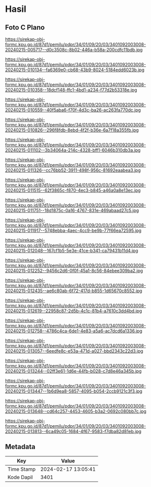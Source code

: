 # Hasil

## Foto C Plano

https://sirekap-obj-formc.kpu.go.id/87d1/pemilu/pdpr/34/01/09/20/03/3401092003008-20240215-005717--d0c3508c-8b02-446a-b58a-200cdfc11bdb.jpg

https://sirekap-obj-formc.kpu.go.id/87d1/pemilu/pdpr/34/01/09/20/03/3401092003008-20240215-010134--fa6369e0-cb68-43b9-8024-5184edd6023b.jpg

https://sirekap-obj-formc.kpu.go.id/87d1/pemilu/pdpr/34/01/09/20/03/3401092003008-20240215-010358--18dcf148-ffc1-4bd1-a234-f77d2b53318e.jpg

https://sirekap-obj-formc.kpu.go.id/87d1/pemilu/pdpr/34/01/09/20/03/3401092003008-20240215-010559--40f5aba6-f70f-4d3c-ba26-ac263fa770dc.jpg

https://sirekap-obj-formc.kpu.go.id/87d1/pemilu/pdpr/34/01/09/20/03/3401092003008-20240215-010826--296f8fdb-8ebd-4f2f-b36e-6a7f18a355fb.jpg

https://sirekap-obj-formc.kpu.go.id/87d1/pemilu/pdpr/34/01/09/20/03/3401092003008-20240215-011102--3b34064a-214c-4328-bff1-6046b310db3a.jpg

https://sirekap-obj-formc.kpu.go.id/87d1/pemilu/pdpr/34/01/09/20/03/3401092003008-20240215-011326--cc76bb52-3911-498f-956c-81692eaabea3.jpg

https://sirekap-obj-formc.kpu.go.id/87d1/pemilu/pdpr/34/01/09/20/03/3401092003008-20240215-011515--62f3865c-f870-4ec3-b845-a46a0a8e13ec.jpg

https://sirekap-obj-formc.kpu.go.id/87d1/pemilu/pdpr/34/01/09/20/03/3401092003008-20240215-011751--18d1875c-0a16-4767-831e-469abaad27c5.jpg

https://sirekap-obj-formc.kpu.go.id/87d1/pemilu/pdpr/34/01/09/20/03/3401092003008-20240215-011917--5748ebba-4aec-4cc9-be9b-77f66ea72595.jpg

https://sirekap-obj-formc.kpu.go.id/87d1/pemilu/pdpr/34/01/09/20/03/3401092003008-20240215-012048--167cf1b5-5e3e-41ce-b341-ca79431b11d4.jpg

https://sirekap-obj-formc.kpu.go.id/87d1/pemilu/pdpr/34/01/09/20/03/3401092003008-20240215-012252--9456c2d6-0f0f-45a1-8c56-84ebee309ba2.jpg

https://sirekap-obj-formc.kpu.go.id/87d1/pemilu/pdpr/34/01/09/20/03/3401092003008-20240215-012435--ae6c80ab-6f72-417d-b855-1d65670c8552.jpg

https://sirekap-obj-formc.kpu.go.id/87d1/pemilu/pdpr/34/01/09/20/03/3401092003008-20240215-012619--22958c87-2d5b-4c1c-81b4-a7610c3dd4bd.jpg

https://sirekap-obj-formc.kpu.go.id/87d1/pemilu/pdpr/34/01/09/20/03/3401092003008-20240215-012758--4786c4ca-6de1-4e83-a5a6-ac7dcd6a1336.jpg

https://sirekap-obj-formc.kpu.go.id/87d1/pemilu/pdpr/34/01/09/20/03/3401092003008-20240215-013057--6eedfe8c-e53a-471d-a027-bbd2343c22d3.jpg

https://sirekap-obj-formc.kpu.go.id/87d1/pemilu/pdpr/34/01/09/20/03/3401092003008-20240215-013244--02ff3e61-1d6e-44fb-b028-c7d8e46a345b.jpg

https://sirekap-obj-formc.kpu.go.id/87d1/pemilu/pdpr/34/01/09/20/03/3401092003008-20240215-013447--1b6d9ea8-5857-4095-b054-2ccb9121c3f3.jpg

https://sirekap-obj-formc.kpu.go.id/87d1/pemilu/pdpr/34/01/09/20/03/3401092003008-20240215-013648--cd64c257-4453-4605-b3a2-0692c080bb7c.jpg

https://sirekap-obj-formc.kpu.go.id/87d1/pemilu/pdpr/34/01/09/20/03/3401092003008-20240215-013813--6ca49c05-1684-4f67-9583-f7dba82d81eb.jpg


## Metadata

| Key        | Value               |
| ---------- | ------------------- |
| Time Stamp | 2024-02-17 13:05:41 |
| Kode Dapil | 3401                |




